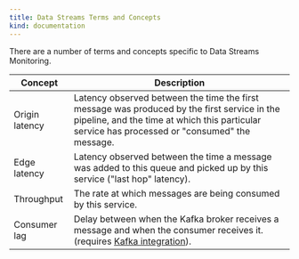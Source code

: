 ```yaml
---
title: Data Streams Terms and Concepts
kind: documentation
---
```


There are a number of terms and concepts specific to Data Streams Monitoring.

| Concept | Description |
| ------- | ----------- |
| Origin latency | Latency observed between the time the first message was produced by the first service in the pipeline, and the time at which this particular service has processed or "consumed" the message. |
| Edge latency | Latency observed between the time a message was added to this queue and picked up by this service ("last hop" latency). |
| Throughput | The rate at which messages are being consumed by this service. |
| Consumer lag | Delay between when the Kafka broker receives a message and when the consumer receives it. (requires [Kafka integration][1]). |


[1]: https://docs.datadoghq.com/integrations/kafka/?tab=host#kafka-consumer-integration

